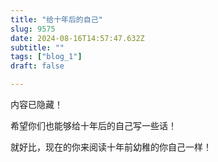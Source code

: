 ```yaml
--- 
title: "给十年后的自己" 
slug: 9575
date: 2024-08-16T14:57:47.632Z 
subtitle: "" 
tags: ["blog_1"] 
draft: false

--- 
```



内容已隐藏！



 <!-- <p>看到参军回来时的行礼箱上的邮寄文字！</p><p>突然想当时的自己也没有在邮寄文字纸张的下面写一些话给现在的自己，有一些小惆怅！</p><p>已经想不起初高中时的自己梦想中的未来的自己是什么样！</p><p>也记不起当时想对未来的自己想说的一些话是什么！</p><p>就想到现在写一封给十年后自己的信，供未来的自己回忆：</p><p><br></p><p>现在的你二十八了，十年之后你已经三十八了！</p><p>很想知道你三十八岁的生活怎么样，过的好不好！但还是要对你说一声：无论生活怎么样，这些年你辛苦了！不要被生活埋没了自己的理想和信念！</p><p>现在的我想你还是很有想法的一个人，只不过很多你都没有付诸实践！不知道未来的你有什么改观没有。</p><p>不知道你结婚了没有，妻子怎么样，有可爱的小孩没有！以你十年前的现在的自己的状况，结婚对于他来说还是有些奢侈吧！如果你还没结婚，你就要干一件大事了，因为生活已经这样了，不干一件大事很难了却余生！</p><p>不知道你找到不工作能养活自己及家人的东西了没有，不知道美国你去了没有，不知道你的英文怎么样！</p><p><br></p><p>看着上面的太多不知道，不知不觉竟有些辛酸！生活还需以自己的方式努力，你要加油啊！</p><p><br></p><p>-------------------------------------------------------------------------------------------------------------/</p><p><br></p><p>父母弟弟怎么样了，行孝要尽早！</p><p>不知道你现在生活有什么问题，真想听你唠唠嗑！不过都没关系了、未来的你还是能看到的吧，因为这篇文章我很可能后续还会更新（可惜不会像纸张一样、划写留痕！）</p><p><br></p><p>如果我有孩子，我很想给他取一个很简单的名字，或很意气的一个名字！</p><p><br></p><p>然后感觉现在的社会风气很不好：我们都在追求物质，没有声音在追求精神。人人都很浮躁，自己更浮躁（但有时候自己也会想：是否现在这个社会，已经是一个比较好的社会了，只是自己仍不知足而已！）</p><p>现在我来想想一下十年后完美的自己吧，也是对自己的一些期望：找到了自己的目标方向，并且身边有志同道合的同路人或支持者</p><p><br></p><p>再说一下现在的他吧，生活有点无味、在想下一步是在许昌先发展，还是先到内蒙逛一逛，能在那稳定就先在那稳定！草原生活或许会使你变得阳光</p><p>想做一个个人博客的技术指导！但还没想好，也没付诸行动！写道这里，突然坚定了一些想法！谢谢你的文字书写、</p><p>身体也有点老化了，感觉年轻人已经后来者居上了，还在和他们一个起跑线上</p><p><br></p><p>还有一件事，我很想知道，不知道未来的AI大模型植入到生活设备上了没有，发展到什么程度了，想想真有点兴奋，上火星了吗，能定居吗！如果需要志愿者，恭喜你，要把握住机会！因为生命只有一次，追寻那些我梦一直追寻的事情，生而无憾！（现在突然想到前两天思考的一个问题：从一种介质，穿越到另一种介质：是否就如同 人类登上太空和鱼类跃出水面一样！当从太空越出，是否如同鱼儿迈出地球一样）！</p><p><br></p><p>第三次科技革命！想想都让人兴奋！</p><p><br></p><p>不知道还有没有被雷劈（虽然劈在了哨楼上！）这种令人兴奋的事情没有！</p><p><br></p><p>扯远了</p><p><br></p><p>给我未来的妻子说一声：首先谢谢你选择了他！然后一定要善待他哈，一路跌跌撞撞走来，真的很不容易！如果他现在很平凡，那就是他已经放弃了曾经他追寻的东西！不要抱怨什么，两个人努努力把生活过好，要开心一些哈，这可是十年前的他给你说的话哦！</p><p><br></p><p>我在想这篇文章是公开还是保留！、、、默想三分钟！哎，就是这么纠结一个人！弄个副本显示内容已经隐藏得了。</p><p><br></p><p>然后给我未来的弟弟说一声：不知道分家了没有，现在的理想状况是，我住二楼，你住一楼，父母住隔壁！然后生活上听哥哥的一些话还是比较好的，毕竟他比你多十几年经验勒，如果你比他发展的好，那当他没说，因为你的理念已经领先于他，至少是生活这方面！然后还想知道你郑州学校后来的发展怎么样，不知道你会不会因为愿我给你的这个选择，导致你后面的生活没了管控，从而走上歪路！我很担心，但也没有更好的法，因为他的生活也是一团糟，也没来个人指导指导，后续可能会对你管控很放松。不过这是以自己的思想站在你的角度上做的选择：我肯定会坚定不移的选择郑州。</p><p><br></p><p>三十而立，四十而不惑，人生不过百来年，很怕你找不到自己的追寻了、</p><p><br></p><p>我在想十年后的你想知道现在的 你 会想什么，对比了现在的他在想 想让十年前的自己对现在的他说什么</p><p><br></p><p>一定要加油啊！十年前的他现在和你站在一个地方，与你并肩作战，你不是一个人！</p><p><br></p><p>提交的时候发现一个不算致命的致命漏洞：登录过期事件自己后台设置的1个小时，不知不觉已经一个小时了，点击添加的时候提示token过期，请重新登陆：还好自己没有设置点击确定之后直接跳转登录页面，否则这里的内容就没了，明天得想想办法了、要不然就不跳转，过期的还能复制，真是懒汉办法！</p><p><br></p><p>嘿嘿，写着写着老跑题，很容易跑到现在的问题上！请你不要介意哈</p><p><br></p><p>最终写一个终序吧：</p><p>十年又十年，老汉变青年！生活很简单，被人说的很不易。很像没有翻过一座山时，觉得一个山头就是难的！加油，老伙子！</p><p><br></p><p><br></p><p><br></p><p><br></p><p><br></p><p><br></p>", -->
希望你们也能够给十年后的自己写一些话！




就好比，现在的你来阅读十年前幼稚的你自己一样！

